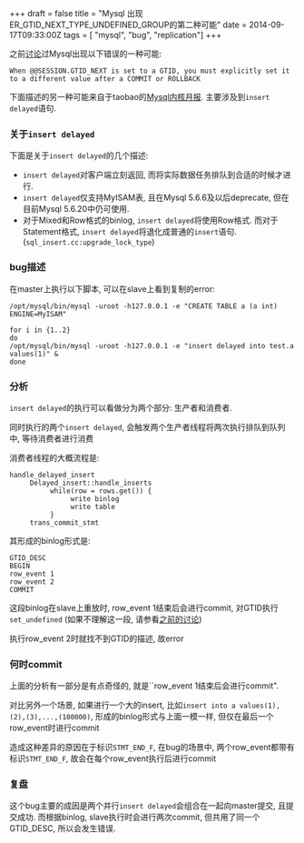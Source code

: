 +++
draft = false
title = "Mysql 出现ER_GTID_NEXT_TYPE_UNDEFINED_GROUP的第二种可能"
date = 2014-09-17T09:33:00Z
tags = [ "mysql", "bug", "replication"]
+++

之前[讨论](http://ikarishinjieva.github.io/tachikoma-blog/post/2014-09-05-mysql-er_gtid_next_type_undefined_group/)过Mysql出现以下错误的一种可能:

	When @@SESSION.GTID_NEXT is set to a GTID, you must explicitly set it to a different value after a COMMIT or ROLLBACK

下面描述的另一种可能来自于taobao的[Mysql内核月报](http://mysql.taobao.org/index.php/MySQL内核月报_2014.09). 主要涉及到`insert delayed`语句.

### 关于`insert delayed`

下面是关于`insert delayed`的几个描述:

* `insert delayed`对客户端立刻返回, 而将实际数据任务排队到合适的时候才进行.
* `insert delayed`仅支持MyISAM表, 且在Mysql 5.6.6及以后deprecate, 但在目前Mysql 5.6.20中仍可使用.
* 对于Mixed和Row格式的binlog, `insert delayed`将使用Row格式. 而对于Statement格式, `insert delayed`将退化成普通的`insert`语句. (`sql_insert.cc:upgrade_lock_type`)

### bug描述

在master上执行以下脚本, 可以在slave上看到复制的error:

```
/opt/mysql/bin/mysql -uroot -h127.0.0.1 -e "CREATE TABLE a (a int) ENGINE=MyISAM"

for i in {1..2}
do
/opt/mysql/bin/mysql -uroot -h127.0.0.1 -e "insert delayed into test.a values(1)" &
done
```

### 分析

`insert delayed`的执行可以看做分为两个部分: 生产者和消费者. 

同时执行的两个`insert delayed`, 会触发两个生产者线程将两次执行排队到队列中, 等待消费者进行消费

消费者线程的大概流程是:

```
handle_delayed_insert
     Delayed_insert::handle_inserts
          while(row = rows.get()) {
               write binlog
               write table
          }
     trans_commit_stmt
```

其形成的binlog形式是:

```
GTID_DESC
BEGIN
row_event 1
row_event 2
COMMIT
```

这段binlog在slave上重放时, row_event 1结束后会进行commit, 对GTID执行`set_undefined` (如果不理解这一段, 请参看[之前的讨论](http://ikarishinjieva.github.io/tachikoma-blog/post/2014-09-05-mysql-er_gtid_next_type_undefined_group/))

执行row_event 2时就找不到GTID的描述, 故error

### 何时commit

上面的分析有一部分是有点奇怪的, 就是``row_event 1结束后会进行commit".

对比另外一个场景, 如果进行一个大的insert, 比如`insert into a values(1),(2),(3),...,(100000)`, 形成的binlog形式与上面一模一样, 但仅在最后一个row_event时进行commit

造成这种差异的原因在于标识`STMT_END_F`,  在bug的场景中,  两个row_event都带有标识`STMT_END_F`, 故会在每个row_event执行后进行commit


### 复盘

这个bug主要的成因是两个并行`insert delayed`会组合在一起向master提交, 且提交成功. 而根据binlog, slave执行时会进行两次commit, 但共用了同一个GTID_DESC, 所以会发生错误.
